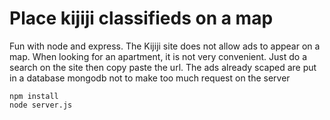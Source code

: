 # Place kijiji classifieds on a map
Fun with node and express.
The Kijiji site does not allow ads to appear on a map. When looking for an apartment, it is not very convenient.
Just do a search on the site then copy paste the url.
The ads already scaped are put in a database mongodb not to make too much request on the server

```
npm install
node server.js
```
